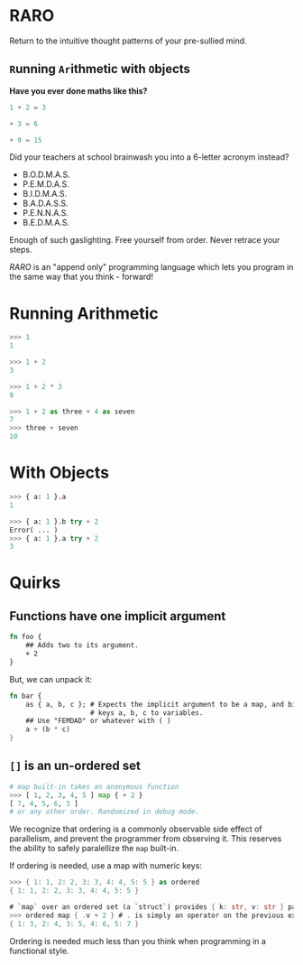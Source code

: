 # RARO

Return to the intuitive thought patterns of your pre-sullied mind.

## `R`unning `Ar`ithmetic with `O`bjects

**Have you ever done maths like this?**

```python
1 + 2 = 3

+ 3 = 6

+ 9 = 15
```

Did your teachers at school brainwash you into a 6-letter acronym instead?

- B.O.D.M.A.S.
- P.E.M.D.A.S.
- B.I.D.M.A.S.
- B.A.D.A.S.S.
- P.E.N.N.A.S.
- B.E.D.M.A.S.

Enough of such gaslighting. Free yourself from order. Never
retrace your steps.

*RARO* is an "append only" programming language which lets you program in the same
way that you think - forward!

# Running Arithmetic

```python
>>> 1
1
```

```python
>>> 1 + 2
3
```

```python
>>> 1 + 2 * 3
9
```

```python
>>> 1 + 2 as three + 4 as seven
7
>>> three + seven
10
```

# With Objects

```python
>>> { a: 1 }.a
1
```

```python
>>> { a: 1 }.b try + 2
Error( ... )
>>> { a: 1 }.a try + 2
3
```

# Quirks

## Functions have one implicit argument

```rust
fn foo {
    ## Adds two to its argument.
    + 2
}
```

But, we can unpack it:

```rust
fn bar {
    as { a, b, c }; # Expects the implicit argument to be a map, and binds
                    # keys a, b, c to variables.
    ## Use "FEMDAD" or whatever with ( )
    a + (b * c)
}
```

## `[]` is an un-ordered set

```python
# map built-in takes an anonymous function
>>> [ 1, 2, 3, 4, 5 ] map { + 2 }
[ 7, 4, 5, 6, 3 ]
# or any other order. Randomized in debug mode.
```

We recognize that ordering is a commonly observable side effect of parallelism,
and prevent the programmer from observing it. This reserves the ability to safely
paralellize the `map` built-in.

If ordering is needed, use a map with numeric keys:

```rust
>>> { 1: 1, 2: 2, 3: 3, 4: 4, 5: 5 } as ordered
{ 1: 1, 2: 2, 3: 3, 4: 4, 5: 5 }

# `map` over an ordered set (a `struct`) provides { k: str, v: str } pair structs.
>>> ordered map { .v + 2 } # . is simply an operator on the previous expression, implicitly a struct.
{ 1: 3, 2: 4, 3: 5, 4: 6, 5: 7 }
```

Ordering is needed much less than you think when programming in a functional
style.
